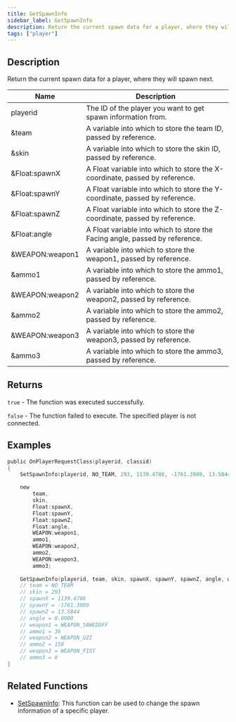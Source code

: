 ```yaml
---
title: GetSpawnInfo
sidebar_label: GetSpawnInfo
description: Return the current spawn data for a player, where they will spawn next.
tags: ["player"]
---
```


<VersionWarn version='omp v1.1.0.2612' />

## Description

Return the current spawn data for a player, where they will spawn next.

| Name            | Description                                                                     |
|-----------------|---------------------------------------------------------------------------------|
| playerid        | The ID of the player you want to get spawn information from.                    |
| &team           | A variable into which to store the team ID, passed by reference.                |
| &skin           | A variable into which to store the skin ID, passed by reference.                |
| &Float:spawnX   | A Float variable into which to store the X-coordinate, passed by reference.     |
| &Float:spawnY   | A Float variable into which to store the Y-coordinate, passed by reference.     |
| &Float:spawnZ   | A Float variable into which to store the Z-coordinate, passed by reference.     |
| &Float:angle    | A Float variable into which to store the Facing angle, passed by reference. |
| &WEAPON:weapon1 | A variable into which to store the weapon1, passed by reference.                |
| &ammo1          | A variable into which to store the ammo1, passed by reference.                  |
| &WEAPON:weapon2 | A variable into which to store the weapon2, passed by reference.                |
| &ammo2          | A variable into which to store the ammo2, passed by reference.                  |
| &WEAPON:weapon3 | A variable into which to store the weapon3, passed by reference.                |
| &ammo3          | A variable into which to store the ammo3, passed by reference.                  |

## Returns

`true` - The function was executed successfully.

`false` - The function failed to execute. The specified player is not connected.

## Examples

```c
public OnPlayerRequestClass(playerid, classid)
{
    SetSpawnInfo(playerid, NO_TEAM, 293, 1139.4786, -1761.3989, 13.5844, 0.0000, WEAPON_SAWEDOFF, 36, WEAPON_UZI, 150, WEAPON_FIST, 0);

    new 
        team,
        skin,
        Float:spawnX,
        Float:spawnY,
        Float:spawnZ,
        Float:angle,
        WEAPON:weapon1,
        ammo1,
        WEAPON:weapon2,
        ammo2,
        WEAPON:weapon3,
        ammo3;
    
    GetSpawnInfo(playerid, team, skin, spawnX, spawnY, spawnZ, angle, weapon1, ammo1, weapon2, ammo2, weapon3, ammo3);
    // team = NO_TEAM
    // skin = 293
    // spawnX = 1139.4786
    // spawnY = -1761.3989
    // spawnZ = 13.5844
    // angle = 0.0000
    // weapon1 = WEAPON_SAWEDOFF
    // ammo1 = 36
    // weapon2 = WEAPON_UZI
    // ammo2 = 150
    // weapon3 = WEAPON_FIST
    // ammo3 = 0
}
```

## Related Functions

- [SetSpawnInfo](SetSpawnInfo): This function can be used to change the spawn information of a specific player.
